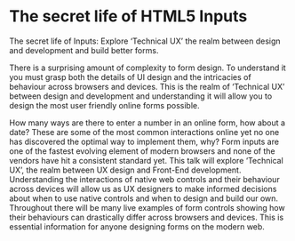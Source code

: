 # The secret life of HTML5 Inputs

The secret life of Inputs: Explore ‘Technical UX’ the realm between design and development and build better forms.

There is a surprising amount of complexity to form design. To understand it you must grasp both the details of UI design and the intricacies of behaviour across browsers and devices. This is the realm of ‘Technical UX’ between design and development and understanding it will allow you to design the most user friendly online forms possible.

How many ways are there to enter a number in an online form, how about a date? These are some of the most common interactions online yet no one has discovered the optimal way to implement them, why? Form inputs are one of the fastest evolving element of modern browsers and none of the vendors have hit a consistent standard yet. This talk will explore ‘Technical UX’, the realm between UX design and Front-End development. Understanding the interactions of native web controls and their behaviour across devices will allow us as UX designers to make informed decisions about when to use native controls and when to design and build our own. Throughout there will be many live examples of form controls showing how their behaviours can drastically differ across browsers and devices. This is essential information for anyone designing forms on the modern web.
